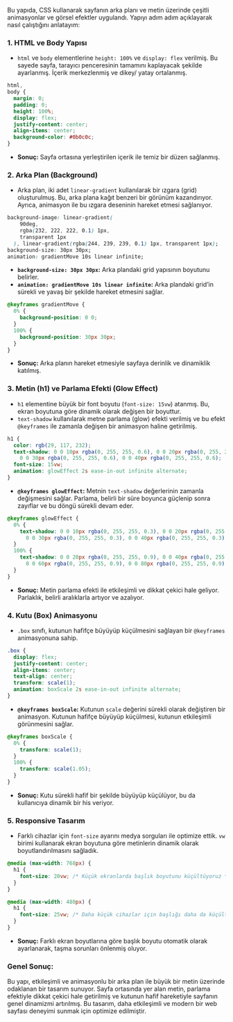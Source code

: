 Bu yapıda, CSS kullanarak sayfanın arka planı ve metin üzerinde çeşitli animasyonlar ve görsel efektler uygulandı. Yapıyı adım adım açıklayarak nasıl çalıştığını anlatayım:

### 1. **HTML ve Body Yapısı**

- `html` ve `body` elementlerine `height: 100%` ve `display: flex` verilmiş. Bu sayede sayfa, tarayıcı penceresinin tamamını kaplayacak şekilde ayarlanmış. İçerik merkezlenmiş ve dikey/ yatay ortalanmış.

```css
html,
body {
  margin: 0;
  padding: 0;
  height: 100%;
  display: flex;
  justify-content: center;
  align-items: center;
  background-color: #0b0c0c;
}
```

- **Sonuç:** Sayfa ortasına yerleştirilen içerik ile temiz bir düzen sağlanmış.

### 2. **Arka Plan (Background)**

- Arka plan, iki adet `linear-gradient` kullanılarak bir ızgara (grid) oluşturulmuş. Bu, arka plana kağıt benzeri bir görünüm kazandırıyor. Ayrıca, animasyon ile bu ızgara deseninin hareket etmesi sağlanıyor.

```css
background-image: linear-gradient(
    90deg,
    rgba(232, 222, 222, 0.1) 1px,
    transparent 1px
  ), linear-gradient(rgba(244, 239, 239, 0.1) 1px, transparent 1px);
background-size: 30px 30px;
animation: gradientMove 10s linear infinite;
```

- **`background-size: 30px 30px`:** Arka plandaki grid yapısının boyutunu belirler.
- **`animation: gradientMove 10s linear infinite`:** Arka plandaki grid’in sürekli ve yavaş bir şekilde hareket etmesini sağlar.

```css
@keyframes gradientMove {
  0% {
    background-position: 0 0;
  }
  100% {
    background-position: 30px 30px;
  }
}
```

- **Sonuç:** Arka planın hareket etmesiyle sayfaya derinlik ve dinamiklik katılmış.

### 3. **Metin (h1) ve Parlama Efekti (Glow Effect)**

- `h1` elementine büyük bir font boyutu (`font-size: 15vw`) atanmış. Bu, ekran boyutuna göre dinamik olarak değişen bir boyuttur.
- `text-shadow` kullanılarak metne parlama (glow) efekti verilmiş ve bu efekt `@keyframes` ile zamanla değişen bir animasyon haline getirilmiş.

```css
h1 {
  color: rgb(29, 117, 232);
  text-shadow: 0 0 10px rgba(0, 255, 255, 0.6), 0 0 20px rgba(0, 255, 255, 0.6),
    0 0 30px rgba(0, 255, 255, 0.6), 0 0 40px rgba(0, 255, 255, 0.6);
  font-size: 15vw;
  animation: glowEffect 2s ease-in-out infinite alternate;
}
```

- **`@keyframes glowEffect`:** Metnin `text-shadow` değerlerinin zamanla değişmesini sağlar. Parlama, belirli bir süre boyunca güçlenip sonra zayıflar ve bu döngü sürekli devam eder.

```css
@keyframes glowEffect {
  0% {
    text-shadow: 0 0 10px rgba(0, 255, 255, 0.3), 0 0 20px rgba(0, 255, 255, 0.3),
      0 0 30px rgba(0, 255, 255, 0.3), 0 0 40px rgba(0, 255, 255, 0.3);
  }
  100% {
    text-shadow: 0 0 20px rgba(0, 255, 255, 0.9), 0 0 40px rgba(0, 255, 255, 0.9),
      0 0 60px rgba(0, 255, 255, 0.9), 0 0 80px rgba(0, 255, 255, 0.9);
  }
}
```

- **Sonuç:** Metin parlama efekti ile etkileşimli ve dikkat çekici hale geliyor. Parlaklık, belirli aralıklarla artıyor ve azalıyor.

### 4. **Kutu (Box) Animasyonu**

- `.box` sınıfı, kutunun hafifçe büyüyüp küçülmesini sağlayan bir `@keyframes` animasyonuna sahip.

```css
.box {
  display: flex;
  justify-content: center;
  align-items: center;
  text-align: center;
  transform: scale(1);
  animation: boxScale 2s ease-in-out infinite alternate;
}
```

- **`@keyframes boxScale`:** Kutunun `scale` değerini sürekli olarak değiştiren bir animasyon. Kutunun hafifçe büyüyüp küçülmesi, kutunun etkileşimli görünmesini sağlar.

```css
@keyframes boxScale {
  0% {
    transform: scale(1);
  }
  100% {
    transform: scale(1.05);
  }
}
```

- **Sonuç:** Kutu sürekli hafif bir şekilde büyüyüp küçülüyor, bu da kullanıcıya dinamik bir his veriyor.

### 5. **Responsive Tasarım**

- Farklı cihazlar için `font-size` ayarını medya sorguları ile optimize ettik. `vw` birimi kullanarak ekran boyutuna göre metinlerin dinamik olarak boyutlandırılmasını sağladık.

```css
@media (max-width: 768px) {
  h1 {
    font-size: 20vw; /* Küçük ekranlarda başlık boyutunu küçültüyoruz */
  }
}

@media (max-width: 480px) {
  h1 {
    font-size: 25vw; /* Daha küçük cihazlar için başlığı daha da küçültüyoruz */
  }
}
```

- **Sonuç:** Farklı ekran boyutlarına göre başlık boyutu otomatik olarak ayarlanarak, taşma sorunları önlenmiş oluyor.

### Genel Sonuç:

Bu yapı, etkileşimli ve animasyonlu bir arka plan ile büyük bir metin üzerinde odaklanan bir tasarım sunuyor. Sayfa ortasında yer alan metin, parlama efektiyle dikkat çekici hale getirilmiş ve kutunun hafif hareketiyle sayfanın genel dinamizmi artırılmış. Bu tasarım, daha etkileşimli ve modern bir web sayfası deneyimi sunmak için optimize edilmiştir.
